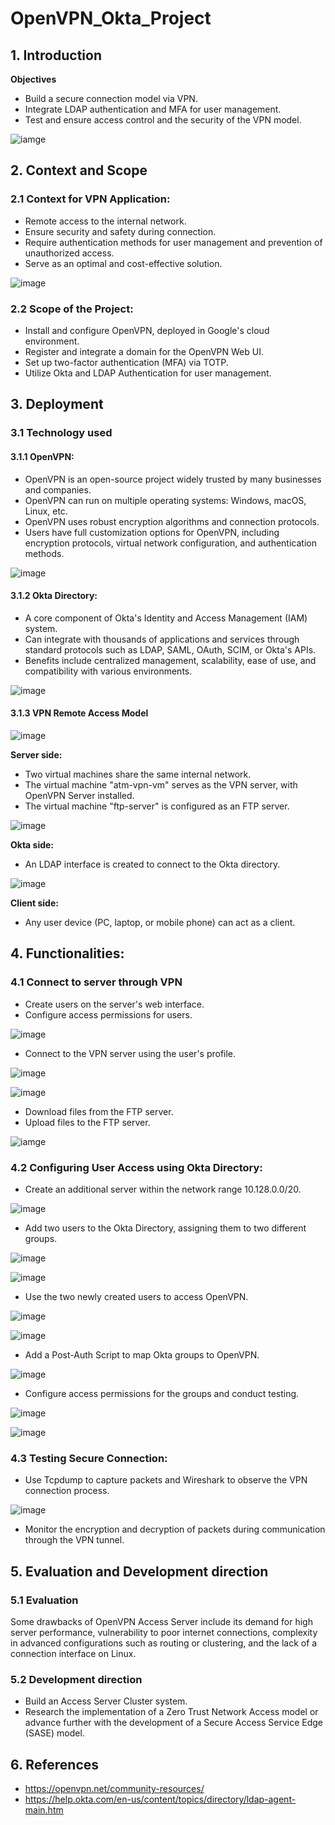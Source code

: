 # OpenVPN_Okta_Project

## 1. Introduction
**Objectives**
- Build a secure connection model via VPN.
- Integrate LDAP authentication and MFA for user management.
- Test and ensure access control and the security of the VPN model.

![iamge](https://github.com/grapitycreation/OpenVPN_Okta_Project/blob/main/media/image3.png)

## 2. Context and Scope
### 2.1 Context for VPN Application:
- Remote access to the internal network.
- Ensure security and safety during connection.
- Require authentication methods for user management and prevention of unauthorized access.
- Serve as an optimal and cost-effective solution.

![image](https://github.com/grapitycreation/OpenVPN_Okta_Project/blob/main/media/image5.png)

### 2.2 Scope of the Project:
- Install and configure OpenVPN, deployed in Google's cloud environment.
- Register and integrate a domain for the OpenVPN Web UI.
- Set up two-factor authentication (MFA) via TOTP.
- Utilize Okta and LDAP Authentication for user management.

## 3. Deployment
### 3.1 Technology used
#### 3.1.1 OpenVPN:
- OpenVPN is an open-source project widely trusted by many businesses and companies.
- OpenVPN can run on multiple operating systems: Windows, macOS, Linux, etc.
- OpenVPN uses robust encryption algorithms and connection protocols.
- Users have full customization options for OpenVPN, including encryption protocols, virtual network configuration, and authentication methods.

![image](https://upload.wikimedia.org/wikipedia/commons/thumb/f/f5/OpenVPN_logo.svg/768px-OpenVPN_logo.svg.png)

#### 3.1.2 Okta Directory:
- A core component of Okta's Identity and Access Management (IAM) system.
- Can integrate with thousands of applications and services through standard protocols such as LDAP, SAML, OAuth, SCIM, or Okta's APIs.
- Benefits include centralized management, scalability, ease of use, and compatibility with various environments.

![image](https://github.com/grapitycreation/OpenVPN_Okta_Project/blob/main/media/image7.png)

#### 3.1.3 VPN Remote Access Model

![image](https://github.com/grapitycreation/OpenVPN_Okta_Project/blob/main/media/image8.png)

**Server side:** 
- Two virtual machines share the same internal network.
- The virtual machine "atm-vpn-vm" serves as the VPN server, with OpenVPN Server installed.
- The virtual machine "ftp-server" is configured as an FTP server.

![image](https://github.com/grapitycreation/OpenVPN_Okta_Project/blob/main/media/image9.png)

**Okta side:**
- An LDAP interface is created to connect to the Okta directory.

![image](https://github.com/grapitycreation/OpenVPN_Okta_Project/blob/main/media/image10.png)

**Client side:**
- Any user device (PC, laptop, or mobile phone) can act as a client.

## 4. Functionalities:
### 4.1 Connect to server through VPN
- Create users on the server's web interface.
- Configure access permissions for users.

![image](https://github.com/grapitycreation/OpenVPN_Okta_Project/blob/main/media/image11.png)


- Connect to the VPN server using the user's profile.

![image](https://github.com/grapitycreation/OpenVPN_Okta_Project/blob/main/media/image12.png)

![image](https://github.com/grapitycreation/OpenVPN_Okta_Project/blob/main/media/image13.png)

- Download files from the FTP server.
- Upload files to the FTP server.

![iamge](https://github.com/grapitycreation/OpenVPN_Okta_Project/blob/main/media/image14.png)

### 4.2 Configuring User Access using Okta Directory:

- Create an additional server within the network range 10.128.0.0/20.

![image](https://github.com/grapitycreation/OpenVPN_Okta_Project/blob/main/media/image15.png)

- Add two users to the Okta Directory, assigning them to two different groups.

![image](https://github.com/grapitycreation/OpenVPN_Okta_Project/blob/main/media/image16.png)

![image](https://github.com/grapitycreation/OpenVPN_Okta_Project/blob/main/media/image17.png)

- Use the two newly created users to access OpenVPN.

![image](https://github.com/grapitycreation/OpenVPN_Okta_Project/blob/main/media/image18.png)

![image](https://github.com/grapitycreation/OpenVPN_Okta_Project/blob/main/media/image19.png)


- Add a Post-Auth Script to map Okta groups to OpenVPN.

![image](https://github.com/grapitycreation/OpenVPN_Okta_Project/blob/main/media/image20.png)

- Configure access permissions for the groups and conduct testing.

![image](https://github.com/grapitycreation/OpenVPN_Okta_Project/blob/main/media/image21.png)

![image](https://github.com/grapitycreation/OpenVPN_Okta_Project/blob/main/media/image22.png)

### 4.3 Testing Secure Connection:
- Use Tcpdump to capture packets and Wireshark to observe the VPN connection process.

![image](https://github.com/grapitycreation/OpenVPN_Okta_Project/blob/main/media/image23.png)

- Monitor the encryption and decryption of packets during communication through the VPN tunnel.

## 5. Evaluation and Development direction
### 5.1 Evaluation
Some drawbacks of OpenVPN Access Server include its demand for high server performance, vulnerability to poor internet connections, complexity in advanced configurations such as routing or clustering, and the lack of a connection interface on Linux.

### 5.2 Development direction
- Build an Access Server Cluster system.
- Research the implementation of a Zero Trust Network Access model or advance further with the development of a Secure Access Service Edge (SASE) model.

## 6. References
- https://openvpn.net/community-resources/
- https://help.okta.com/en-us/content/topics/directory/ldap-agent-main.htm





  
